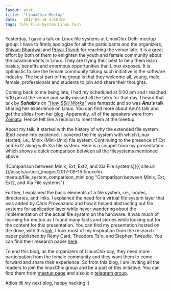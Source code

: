 ```yaml
---
layout: post
title:  "LinuxChix Meetup"
date:   2017-09-18 4:00:00
tags: Talk File-System Linux Tech
---
```


Yesterday, I gave a talk on Linux file systems at LinuxChix Delhi meetup group. I have to firstly apologize for all the participants and the organizers, [Shivani Bhardwaj](https://about.me/shivani.bhardwaj) and [Priyal Trivedi](https://github.com/Priyal-Trivedi) for reaching the venue late. It is a great effort by both of them to enlighten the youth and female community about the advancements in Linux. They are trying their best to help them learn basics, benefits and enormous opportunities that Linux exposes. It is optimistic to see the female community taking such
initiative in the software industry. The best part of the group is that they welcome all, young, male, female, professionals and students to join and share their thoughts.

Coming back to me being late, I had my scheduled at 5:00 pm and I reached 5:10 pm at the venue and sadly missed all the talks for that day. I heard that talk by **_Suhaib's_** on [*"How SSH Works"*](https://drive.google.com/file/d/0B52KsQVy2Z4TZ1dxdVdrck9Eanc/view) was fantastic and so was **_Anu's_** talk sharing her experience on Linux. You can find more about Anu's talk and get the slides from her [blog](http://anu-mittal.blogspot.in/2017/09/linuxchix-meet-up-experience.html). Apparently, all
of the speakers were from [Zomato](https://zomato.com). Hence felt like a reunion to meet them at the meetup.

About my talk, it started with the history of why the extended file system (Ext) came into existence. I covered the file system with which Linux started, i.e., Minix (Mini-Unix) file system. Continuing to the presence of Ext and Ext2 along with Xia file system. Here is a snippet from my presentation which shows a quick comparison between all the filesystems mentioned above:

![Comparison between Minix, Ext, Ext2, and Xia File systems]({{ site.url }}/assets/article_images/2017-09-15-linuxchix-meetup/file_system_comparison_mini.png "Comparison between Minix, Ext, Ext2, and Xia File systems")

Further, I explained the basic elements of a file system, i.e., inodes, directories, and links. I explained the need for a virtual file system layer that was added by _Chris Provenzano_ and how it helped abstracting out file systems for application layer while never wandering about the implementation of the actual file system on the hardware. It was much of learning for me too as I found many facts and stories while looking out for the content for this presentation. You can find my presentation
hosted on the drive, with this [link](https://docs.google.com/presentation/d/1KfvcYccbXzVP5F8Oh6a1zVi9GpA6zWO14NVbdpuPBVw/edit?usp=sharing). I took most of my inspiration from the research paper published by Rémy Card, Theodore Ts'o, and Stephen Tweedie. You can find their research paper [here](http://e2fsprogs.sourceforge.net/ext2intro.html).

To end this blog, as the organizers of LinuxChix say, they need more participation from the female community and they want them to come forward and share their experience. So from this blog, I am inviting all the readers to join the linuxChix group and be a part of this initiative. You can find them from [meetup page](https://www.meetup.com/LinuxChix-India-Meetup/) and also join [telegram group](https://t.me/joinchat/BzYbR0NlHezSUou42Q78JQ).

Adios till my next blog, happy hacking :)
